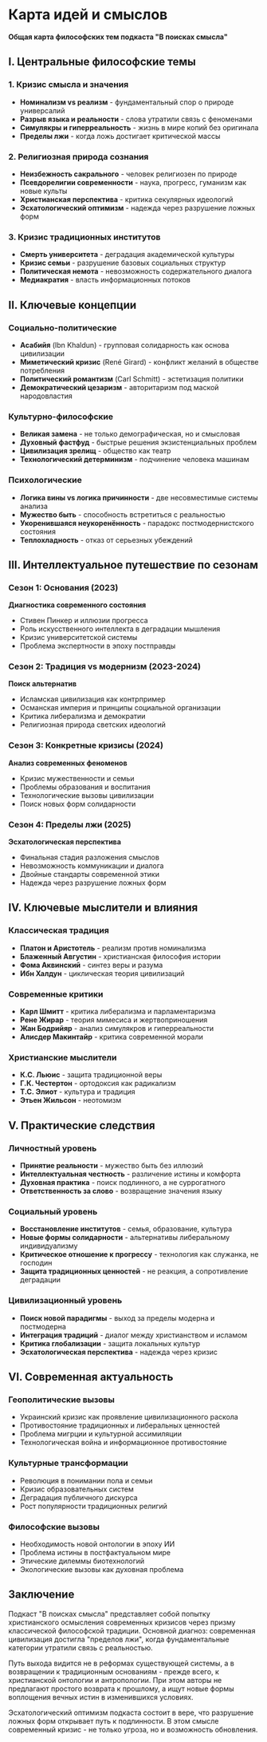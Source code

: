# Карта идей и смыслов
**Общая карта философских тем подкаста "В поисках смысла"**

## I. Центральные философские темы

### 1. Кризис смысла и значения
- **Номинализм vs реализм** - фундаментальный спор о природе универсалий
- **Разрыв языка и реальности** - слова утратили связь с феноменами
- **Симулякры и гиперреальность** - жизнь в мире копий без оригинала
- **Пределы лжи** - когда ложь достигает критической массы

### 2. Религиозная природа сознания
- **Неизбежность сакрального** - человек религиозен по природе
- **Псевдорелигии современности** - наука, прогресс, гуманизм как новые культы
- **Христианская перспектива** - критика секулярных идеологий
- **Эсхатологический оптимизм** - надежда через разрушение ложных форм

### 3. Кризис традиционных институтов
- **Смерть университета** - деградация академической культуры
- **Кризис семьи** - разрушение базовых социальных структур
- **Политическая немота** - невозможность содержательного диалога
- **Медиакратия** - власть информационных потоков

## II. Ключевые концепции

### Социально-политические
- **Асабийя** (Ibn Khaldun) - групповая солидарность как основа цивилизации
- **Миметический кризис** (René Girard) - конфликт желаний в обществе потребления
- **Политический романтизм** (Carl Schmitt) - эстетизация политики
- **Демократический цезаризм** - авторитаризм под маской народовластия

### Культурно-философские
- **Великая замена** - не только демографическая, но и смысловая
- **Духовный фастфуд** - быстрые решения экзистенциальных проблем
- **Цивилизация зрелищ** - общество как театр
- **Технологический детерминизм** - подчинение человека машинам

### Психологические
- **Логика вины vs логика причинности** - две несовместимые системы анализа
- **Мужество быть** - способность встретиться с реальностью
- **Укоренившаяся неукоренённость** - парадокс постмодернистского состояния
- **Теплохладность** - отказ от серьезных убеждений

## III. Интеллектуальное путешествие по сезонам

### Сезон 1: Основания (2023)
**Диагностика современного состояния**
- Стивен Пинкер и иллюзии прогресса
- Роль искусственного интеллекта в деградации мышления
- Кризис университетской системы
- Проблема экспертности в эпоху постправды

### Сезон 2: Традиция vs модернизм (2023-2024)
**Поиск альтернатив**
- Исламская цивилизация как контрпример
- Османская империя и принципы социальной организации
- Критика либерализма и демократии
- Религиозная природа светских идеологий

### Сезон 3: Конкретные кризисы (2024)
**Анализ современных феноменов**
- Кризис мужественности и семьи
- Проблемы образования и воспитания
- Технологические вызовы цивилизации
- Поиск новых форм солидарности

### Сезон 4: Пределы лжи (2025)
**Эсхатологическая перспектива**
- Финальная стадия разложения смыслов
- Невозможность коммуникации и диалога
- Двойные стандарты современной этики
- Надежда через разрушение ложных форм

## IV. Ключевые мыслители и влияния

### Классическая традиция
- **Платон и Аристотель** - реализм против номинализма
- **Блаженный Августин** - христианская философия истории
- **Фома Аквинский** - синтез веры и разума
- **Ибн Халдун** - циклическая теория цивилизаций

### Современные критики
- **Карл Шмитт** - критика либерализма и парламентаризма
- **Рене Жирар** - теория мимесиса и жертвоприношения
- **Жан Бодрийяр** - анализ симулякров и гиперреальности
- **Алисдер Макинтайр** - критика современной морали

### Христианские мыслители
- **К.С. Льюис** - защита традиционной веры
- **Г.К. Честертон** - ортодоксия как радикализм
- **Т.С. Элиот** - культура и традиция
- **Этьен Жильсон** - неотомизм

## V. Практические следствия

### Личностный уровень
- **Принятие реальности** - мужество быть без иллюзий
- **Интеллектуальная честность** - различение истины и комфорта
- **Духовная практика** - поиск подлинного, а не суррогатного
- **Ответственность за слово** - возвращение значения языку

### Социальный уровень
- **Восстановление институтов** - семья, образование, культура
- **Новые формы солидарности** - альтернативы либеральному индивидуализму
- **Критическое отношение к прогрессу** - технология как служанка, не господин
- **Защита традиционных ценностей** - не реакция, а сопротивление деградации

### Цивилизационный уровень
- **Поиск новой парадигмы** - выход за пределы модерна и постмодерна
- **Интеграция традиций** - диалог между христианством и исламом
- **Критика глобализации** - защита локальных культур
- **Эсхатологическая перспектива** - надежда через кризис

## VI. Современная актуальность

### Геополитические вызовы
- Украинский кризис как проявление цивилизационного раскола
- Противостояние традиционных и либеральных ценностей
- Проблема мигрции и культурной ассимиляции
- Технологическая война и информационное противостояние

### Культурные трансформации
- Революция в понимании пола и семьи
- Кризис образовательных систем
- Деградация публичного дискурса
- Рост популярности традиционных религий

### Философские вызовы
- Необходимость новой онтологии в эпоху ИИ
- Проблема истины в постфактуальном мире
- Этические дилеммы биотехнологий
- Экологические вызовы как духовная проблема

## Заключение

Подкаст "В поисках смысла" представляет собой попытку христианского осмысления современных кризисов через призму классической философской традиции. Основной диагноз: современная цивилизация достигла "пределов лжи", когда фундаментальные категории утратили связь с реальностью. 

Путь выхода видится не в реформах существующей системы, а в возвращении к традиционным основаниям - прежде всего, к христианской онтологии и антропологии. При этом авторы не предлагают простого возврата к прошлому, а ищут новые формы воплощения вечных истин в изменившихся условиях.

Эсхатологический оптимизм подкаста состоит в вере, что разрушение ложных форм открывает путь к подлинности. В этом смысле современный кризис - не только угроза, но и возможность обновления.